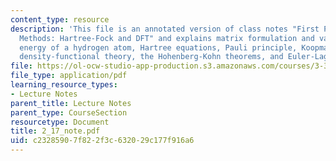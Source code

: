 ```yaml
---
content_type: resource
description: 'This file is an annotated version of class notes "First Principles Energy
  Methods: Hartree-Fock and DFT" and explains matrix formulation and variational principle,
  energy of a hydrogen atom, Hartree equations, Pauli principle, Koopmans? theorems,
  density-functional theory, the Hohenberg-Kohn theorems, and Euler-Lagrange equations.'
file: https://ol-ocw-studio-app-production.s3.amazonaws.com/courses/3-320-atomistic-computer-modeling-of-materials-sma-5107-spring-2005/c23285907f822f3c632029c177f916a6_2_17_note.pdf
file_type: application/pdf
learning_resource_types:
- Lecture Notes
parent_title: Lecture Notes
parent_type: CourseSection
resourcetype: Document
title: 2_17_note.pdf
uid: c2328590-7f82-2f3c-6320-29c177f916a6
---
```

